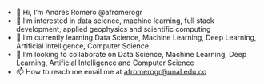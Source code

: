 - 👋 Hi, I’m Andrés Romero @afromerogr
- 👀 I’m interested in data science, machine learning, full stack development, applied geophysics and scientific computing
- 🌱 I’m currently learning Data Science, Machine Learning, Deep Learning, Artificial Intelligence, Computer Science
- 💞️ I’m looking to collaborate on Data Science, Machine Learning, Deep Learning, Artificial Intelligence and Computer Science
- 📫 How to reach me email me at afromerogr@unal.edu.co

<!---
afromerogr/afromerogr is a ✨ special ✨ repository because its `README.md` (this file) appears on your GitHub profile.
You can click the Preview link to take a look at your changes.
--->
